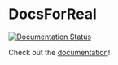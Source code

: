 # DocsForReal

[![Documentation Status](https://readthedocs.org/projects/docsforreal/badge/?version=latest)](https://docsforreal.readthedocs.io/en/latest/?badge=latest)

Check out the [documentation](https://docsforreal.readthedocs.io)!
